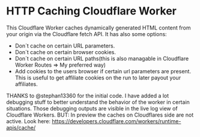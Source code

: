 # HTTP Caching Cloudflare Worker

This Cloudflare Worker caches dynamically generated HTML content from your origin via the Cloudflare fetch API. 
It has also some options:

- Don´t cache on certain URL parameters.
- Don´t cache on certain browser cookies.
- Don´t cache on certain URL paths(this is also managable in Cloudflare Worker Routes => My preferred way)
- Add cookies to the users browser if certain url parameters are present. This is useful to get affiliate cookies on the run to later payout your affiliates.

THANKS to @stephan13360 for the initial code.
I have added a lot debugging stuff to better understand the behavior of the worker in certain situations. 
Those debugging outputs are visible in the live log view of Cloudflare Workers. 
BUT: In preview the caches on Cloudflares side are not active. Look here: https://developers.cloudflare.com/workers/runtime-apis/cache/
